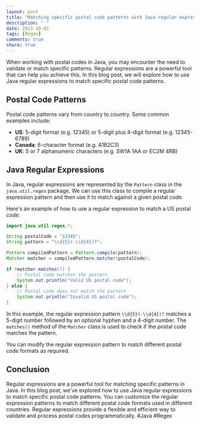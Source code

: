 ```yaml
---
layout: post
title: "Matching specific postal code patterns with Java regular expressions"
description: " "
date: 2023-10-01
tags: [Regex]
comments: true
share: true
---
```


When working with postal codes in Java, you may encounter the need to validate or match specific patterns. Regular expressions are a powerful tool that can help you achieve this. In this blog post, we will explore how to use Java regular expressions to match specific postal code patterns.

## Postal Code Patterns

Postal code patterns vary from country to country. Some common examples include:

- **US**: 5-digit format (e.g. 12345) or 5-digit plus 4-digit format (e.g. 12345-6789)
- **Canada**: 6-character format (e.g. A1B2C3)
- **UK**: 5 or 7 alphanumeric characters (e.g. SW1A 1AA or EC2M 4RB)

## Java Regular Expressions

In Java, regular expressions are represented by the `Pattern` class in the `java.util.regex` package. We can use this class to compile a regular expression pattern and then use it to match against a given postal code.

Here's an example of how to use a regular expression to match a US postal code:

```java
import java.util.regex.*;

String postalCode = "12345";
String pattern = "\\d{5}(-\\d{4})?";

Pattern compiledPattern = Pattern.compile(pattern);
Matcher matcher = compiledPattern.matcher(postalCode);

if (matcher.matches()) {
    // Postal code matches the pattern
    System.out.println("Valid US postal code");
} else {
    // Postal code does not match the pattern
    System.out.println("Invalid US postal code");
}
```

In this example, the regular expression pattern `\\d{5}(-\\d{4})?` matches a 5-digit number followed by an optional hyphen and a 4-digit number. The `matches()` method of the `Matcher` class is used to check if the postal code matches the pattern.

You can modify the regular expression pattern to match different postal code formats as required.

## Conclusion

Regular expressions are a powerful tool for matching specific patterns in Java. In this blog post, we've explored how to use Java regular expressions to match specific postal code patterns. You can customize the regular expression patterns to match different postal code formats used in different countries. Regular expressions provide a flexible and efficient way to validate and process postal codes programmatically. #Java #Regex
